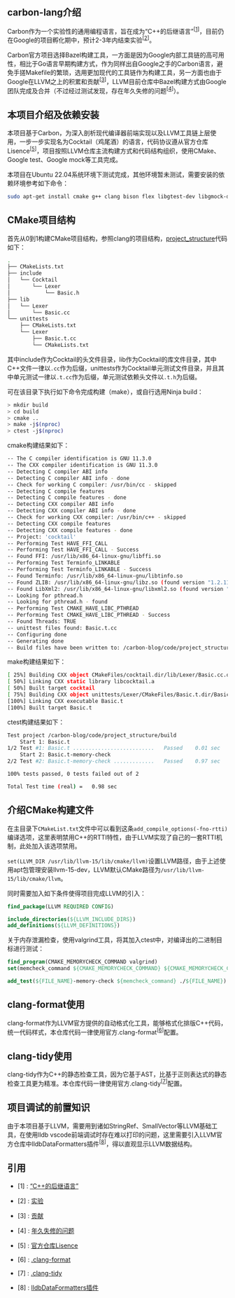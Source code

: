 ## carbon-lang介绍

Carbon作为一个实验性的通用编程语言，旨在成为“C++的后继语言”<sup>[[1](#references-anchor)]</sup>，目前仍在Google的项目孵化期中，预计2-3年内结束实验<sup>[[2](#references-anchor)]</sup>。

Carbon官方项目选择Bazel构建工具，一方面是因为Google内部工具链的高可用性，相比于Go语言早期构建方式，作为同样出自Google之手的Carbon语言，避免手搓Makefile的繁琐，选用更加现代的工具链作为构建工具，另一方面也由于Google在LLVM之上的积累和贡献<sup>[[3](#references-anchor)]</sup>，LLVM目前仓库中Bazel构建方式由Google团队完成及合并（不过经过测试发现，存在年久失修的问题<sup>[[4](#references-anchor)]</sup>）。

## 本项目介绍及依赖安装

本项目基于Carbon，为深入剖析现代编译器前端实现以及LLVM工具链上层使用，一步一步实现名为Cocktail（鸡尾酒）的语言，代码协议遵从官方仓库Lisence<sup>[[5](#references-anchor)]</sup>，项目按照LLVM仓库主流构建方式和代码结构组织，使用CMake、Google test、Google mock等工具完成。

本项目在Ubuntu 22.04系统环境下测试完成，其他环境暂未测试，需要安装的依赖环境参考如下命令：

```bash
sudo apt-get install cmake g++ clang bison flex libgtest-dev libgmock-dev make valgrind libbenchmark-dev llvm-15-dev
```

## CMake项目结构

首先从0到1构建CMake项目结构，参照clang的项目结构，[project_structure](/code/project_structure/)代码如下：

```bash
.
├── CMakeLists.txt
├── include
│   └── Cocktail
│       └── Lexer
│           └── Basic.h
├── lib
│   └── Lexer
│       └── Basic.cc
└── unittests
    ├── CMakeLists.txt
    └── Lexer
        ├── Basic.t.cc
        └── CMakeLists.txt
```

其中include作为Cocktail的头文件目录，lib作为Cocktail的库文件目录，其中C++文件一律以`.cc`作为后缀，unittests作为Cocktail单元测试文件目录，并且其中单元测试一律以`.t.cc`作为后缀，单元测试依赖头文件以`.t.h`为后缀。

可在该目录下执行如下命令完成构建（make），或自行选用Ninja build：

```bash
> mkdir build
> cd build
> cmake ..
> make -j$(nproc)
> ctest -j$(nproc)
```

cmake构建结果如下：
```bash
-- The C compiler identification is GNU 11.3.0
-- The CXX compiler identification is GNU 11.3.0
-- Detecting C compiler ABI info
-- Detecting C compiler ABI info - done
-- Check for working C compiler: /usr/bin/cc - skipped
-- Detecting C compile features
-- Detecting C compile features - done
-- Detecting CXX compiler ABI info
-- Detecting CXX compiler ABI info - done
-- Check for working CXX compiler: /usr/bin/c++ - skipped
-- Detecting CXX compile features
-- Detecting CXX compile features - done
-- Project: 'cocktail'
-- Performing Test HAVE_FFI_CALL
-- Performing Test HAVE_FFI_CALL - Success
-- Found FFI: /usr/lib/x86_64-linux-gnu/libffi.so  
-- Performing Test Terminfo_LINKABLE
-- Performing Test Terminfo_LINKABLE - Success
-- Found Terminfo: /usr/lib/x86_64-linux-gnu/libtinfo.so  
-- Found ZLIB: /usr/lib/x86_64-linux-gnu/libz.so (found version "1.2.11") 
-- Found LibXml2: /usr/lib/x86_64-linux-gnu/libxml2.so (found version "2.9.13") 
-- Looking for pthread.h
-- Looking for pthread.h - found
-- Performing Test CMAKE_HAVE_LIBC_PTHREAD
-- Performing Test CMAKE_HAVE_LIBC_PTHREAD - Success
-- Found Threads: TRUE
-- unittest files found: Basic.t.cc
-- Configuring done
-- Generating done
-- Build files have been written to: /carbon-blog/code/project_structure/build
```

make构建结果如下：
```bash
[ 25%] Building CXX object CMakeFiles/cocktail.dir/lib/Lexer/Basic.cc.o
[ 50%] Linking CXX static library libcocktail.a
[ 50%] Built target cocktail
[ 75%] Building CXX object unittests/Lexer/CMakeFiles/Basic.t.dir/Basic.t.cc.o
[100%] Linking CXX executable Basic.t
[100%] Built target Basic.t
```

ctest构建结果如下：
```bash
Test project /carbon-blog/code/project_structure/build
    Start 1: Basic.t
1/2 Test #1: Basic.t ..........................   Passed    0.01 sec
    Start 2: Basic.t-memory-check
2/2 Test #2: Basic.t-memory-check .............   Passed    0.97 sec

100% tests passed, 0 tests failed out of 2

Total Test time (real) =   0.98 sec
```

## 介绍CMake构建文件

在主目录下`CMakeList.txt`文件中可以看到这条`add_compile_options(-fno-rtti)`编译选项，这里表明禁用C++的RTTI特性，由于LLVM实现了自己的一套RTTI机制，此处加入该选项禁用。

`set(LLVM_DIR /usr/lib/llvm-15/lib/cmake/llvm)`设置LLVM路径，由于上述使用apt包管理安装llvm-15-dev，LLVM默认CMake路径为`/usr/lib/llvm-15/lib/cmake/llvm`。

同时需要加入如下条件使得项目完成LLVM的引入：

```CMake
find_package(LLVM REQUIRED CONFIG)

include_directories(${LLVM_INCLUDE_DIRS})
add_definitions(${LLVM_DEFINITIONS})
```

关于内存泄漏检查，使用valgrind工具，将其加入ctest中，对编译出的二进制目标进行测试：
```CMake
find_program(CMAKE_MEMORYCHECK_COMMAND valgrind)
set(memcheck_command ${CMAKE_MEMORYCHECK_COMMAND} ${CMAKE_MEMORYCHECK_COMMAND_OPTIONS} --error-exitcode=1 --leak-check=full)

add_test(${FILE_NAME}-memory-check ${memcheck_command} ./${FILE_NAME})
```

## clang-format使用

clang-format作为LLVM官方提供的自动格式化工具，能够格式化排版C++代码，统一代码样式，本仓库代码一律使用官方.clang-format<sup>[[6](#references-anchor)]</sup>配置。

## clang-tidy使用

clang-tidy作为C++的静态检查工具，因为它基于AST，比基于正则表达式的静态检查工具更为精准。本仓库代码一律使用官方.clang-tidy<sup>[[7](#references-anchor)]</sup>配置。

## 项目调试的前置知识

由于本项目基于LLVM，需要用到诸如StringRef、SmallVector等LLVM基础工具，在使用lldb vscode前端调试时存在难以打印的问题，这里需要引入LLVM官方仓库中lldbDataFormatters插件<sup>[[8](#references-anchor)]</sup>，得以直观显示LLVM数据结构。


<div id="references-anchor"></div>

## 引用

- [1] : [“C++的后继语言”](https://en.wikipedia.org/wiki/Carbon_(programming_language))

- [2] : [实验](https://github.com/carbon-language/carbon-lang/blob/trunk/docs/project/roadmap.md)

- [3] : [贡献](https://github.com/google/llvm-bazel)

- [4] : [年久失修的问题](https://github.com/llvm/llvm-project/issues/62360)

- [5] : [官方仓库Lisence](https://github.com/carbon-language/carbon-lang/blob/trunk/LICENSE)

- [6] : [.clang-format](https://github.com/carbon-language/carbon-lang/blob/trunk/.clang-format)

- [7] : [.clang-tidy](https://github.com/carbon-language/carbon-lang/blob/trunk/.clang-tidy)

- [8] : [lldbDataFormatters插件](https://github.com/llvm/llvm-project/blob/main/llvm/utils/lldbDataFormatters.py)